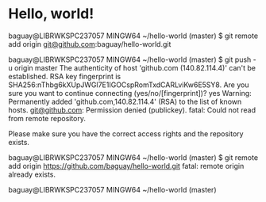 # Hello, world!
baguay@LIBRWKSPC237057 MINGW64 ~/hello-world (master)
$ git remote add origin git@github.com:baguay/hello-world.git

baguay@LIBRWKSPC237057 MINGW64 ~/hello-world (master)
$ git push -u origin master
The authenticity of host 'github.com (140.82.114.4)' can't be established.
RSA key fingerprint is SHA256:nThbg6kXUpJWGl7E1IGOCspRomTxdCARLviKw6E5SY8.
Are you sure you want to continue connecting (yes/no/[fingerprint])? yes
Warning: Permanently added 'github.com,140.82.114.4' (RSA) to the list of known hosts.
git@github.com: Permission denied (publickey).
fatal: Could not read from remote repository.

Please make sure you have the correct access rights
and the repository exists.

baguay@LIBRWKSPC237057 MINGW64 ~/hello-world (master)
$ git remote add origin https://github.com/baguay/hello-world.git
fatal: remote origin already exists.

baguay@LIBRWKSPC237057 MINGW64 ~/hello-world (master)
